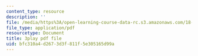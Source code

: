```yaml
---
content_type: resource
description: ''
file: /media/https%3A/open-learning-course-data-rc.s3.amazonaws.com/18-01sc-single-variable-calculus-fall-2010/bfc310a4d2673d3f811f5e305165d99a_hV5af_07ToE.pdf
file_type: application/pdf
resourcetype: Document
title: 3play pdf file
uid: bfc310a4-d267-3d3f-811f-5e305165d99a
---
```

